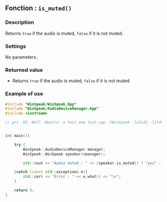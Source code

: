 ## Fonction : `is_muted()`

### Description

Returns `true` if the audio is muted, `false` if it is not muted.

### Settings

No parameters..


### Returned value

- Returns `true` if the audio is muted, `false` if it is not muted.

### Example of use
```cpp
#include "WinSpeak/WinSpeak.hpp"
#include "WinSpeak/AudioDeviceManager.hpp"
#include <iostream>

// g++ -O2 -Wall -Wextra -o test.exe test.cpp -lWinSpeak -lole32 -lstdc++ -luuid


int main(){

    try {
        WinSpeak::AudioDeviceManager manager;
        WinSpeak::WinSpeak speaker(&manager);

        std::cout << "Audio muted : " << (speaker.is_muted() ? "yes" : "no") << "\n";

    }catch (const std::exception& e){
        std::cerr << "Error : " << e.what() << "\n";
    }

    return 0;
}
```